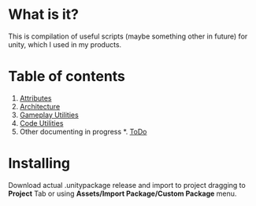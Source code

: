 # What is it?
This is compilation of useful scripts (maybe something other in future) for unity, which I used in my products.

# Table of contents
1. [Attributes](https://github.com/leomovskii/essentials/blob/main/Assets/Plugins/Essentials/Attributes/attributes-readme.md)
2. [Architecture](https://github.com/leomovskii/essentials/blob/main/Assets/Plugins/Essentials/Architecture/architecture-readme.md)
3. [Gameplay Utilities](https://github.com/leomovskii/essentials/blob/main/Assets/Plugins/Essentials/GameplayUtilities/gameplay-utilities-readme.md)
4. [Code Utilities](https://github.com/leomovskii/essentials/blob/main/Assets/Plugins/Essentials/CodeUtilities/code-utilities-readme.md)
5. Other documenting in progress
*. [ToDo](https://github.com/leomovskii/essentials/blob/main/todo.md)

# Installing
Download actual .unitypackage release and import to project dragging to **Project** Tab or using **Assets/Import Package/Custom Package** menu.
